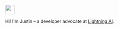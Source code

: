 <img src ="https://img.shields.io/badge/Lightning-792DE4?style=for-the-badge&logo=pytorch-lightning&logoColor=white" height="30"/> 

<!-- <img src ="https://img.shields.io/badge/W&B-000000.svg?style=for-the-badge&logo=weightsandbiases&logoColor=white" height="30"/>  <img src ="https://img.shields.io/badge/Supabase-000000?style=for-the-badge&logo=supabase&logoColor=white" height="30"/> -->

Hi! I'm Justin – a developer advocate at [Lightning AI](https://github.com/Lightning-AI).
